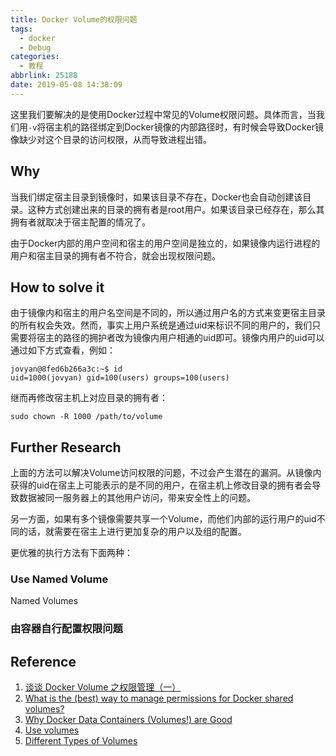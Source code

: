 ```yaml
---
title: Docker Volume的权限问题
tags:
  - docker
  - Debug
categories:
  - 教程
abbrlink: 25188
date: 2019-05-08 14:38:09
---
```


这里我们要解决的是使用Docker过程中常见的Volume权限问题。具体而言，当我们用`-v`将宿主机的路径绑定到Docker镜像的内部路径时，有时候会导致Docker镜像缺少对这个目录的访问权限，从而导致进程出错。

<!--more-->

## Why

当我们绑定宿主目录到镜像时，如果该目录不存在，Docker也会自动创建该目录。这种方式创建出来的目录的拥有者是root用户。如果该目录已经存在，那么其拥有者就取决于宿主配置的情况了。

由于Docker内部的用户空间和宿主的用户空间是独立的，如果镜像内运行进程的用户和宿主目录的拥有者不符合，就会出现权限问题。

## How to solve it

由于镜像内和宿主的用户名空间是不同的，所以通过用户名的方式来变更宿主目录的所有权会失效。然而，事实上用户系统是通过uid来标识不同的用户的，我们只需要将宿主的路径的拥护者改为镜像内用户相通的uid即可。镜像内用户的uid可以通过如下方式查看，例如：

```shell
jovyan@8fed6b266a3c:~$ id
uid=1000(jovyan) gid=100(users) groups=100(users)
```

继而再修改宿主机上对应目录的拥有者：

```shell
sudo chown -R 1000 /path/to/volume
```

## Further Research

上面的方法可以解决Volume访问权限的问题，不过会产生潜在的漏洞。从镜像内获得的uid在宿主上可能表示的是不同的用户，在宿主机上修改目录的拥有者会导致数据被同一服务器上的其他用户访问，带来安全性上的问题。

另一方面，如果有多个镜像需要共享一个Volume，而他们内部的运行用户的uid不同的话，就需要在宿主上进行更加复杂的用户以及组的配置。

更优雅的执行方法有下面两种：

### Use Named Volume

Named Volumes

### 由容器自行配置权限问题

## Reference

1. [谈谈 Docker Volume 之权限管理（一）](https://yq.aliyun.com/articles/53990)
2. [What is the (best) way to manage permissions for Docker shared volumes?](https://stackoverflow.com/questions/23544282/what-is-the-best-way-to-manage-permissions-for-docker-shared-volumes?spm=a2c4e.11153940.blogcont53990.8.3421149142aS92)
3. [Why Docker Data Containers (Volumes!) are Good](https://medium.com/@ramangupta/why-docker-data-containers-are-good-589b3c6c749e)
4. [Use volumes](https://docs.docker.com/storage/volumes/)
5. [Different Types of Volumes](https://success.docker.com/article/different-types-of-volumes)